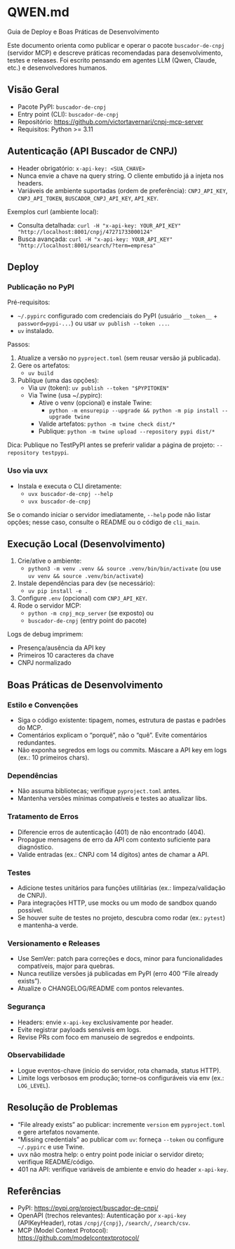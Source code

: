 # QWEN.md

Guia de Deploy e Boas Práticas de Desenvolvimento

Este documento orienta como publicar e operar o pacote `buscador-de-cnpj` (servidor MCP) e descreve práticas recomendadas para desenvolvimento, testes e releases. Foi escrito pensando em agentes LLM (Qwen, Claude, etc.) e desenvolvedores humanos.

## Visão Geral

- Pacote PyPI: `buscador-de-cnpj`
- Entry point (CLI): `buscador-de-cnpj`
- Repositório: https://github.com/victortavernari/cnpj-mcp-server
- Requisitos: Python >= 3.11

## Autenticação (API Buscador de CNPJ)

- Header obrigatório: `x-api-key: <SUA_CHAVE>`
- Nunca envie a chave na query string. O cliente embutido já a injeta nos headers.
- Variáveis de ambiente suportadas (ordem de preferência): `CNPJ_API_KEY`, `CNPJ_API_TOKEN`, `BUSCADOR_CNPJ_API_KEY`, `API_KEY`.

Exemplos curl (ambiente local):
- Consulta detalhada: `curl -H "x-api-key: YOUR_API_KEY" "http://localhost:8001/cnpj/47271733000124"`
- Busca avançada: `curl -H "x-api-key: YOUR_API_KEY" "http://localhost:8001/search/?term=empresa"`

## Deploy

### Publicação no PyPI

Pré-requisitos:
- `~/.pypirc` configurado com credenciais do PyPI (usuário `__token__` + `password=pypi-...`) ou usar `uv publish --token ...`.
- `uv` instalado.

Passos:
1. Atualize a versão no `pyproject.toml` (sem reusar versão já publicada).
2. Gere os artefatos:
   - `uv build`
3. Publique (uma das opções):
   - Via uv (token): `uv publish --token "$PYPITOKEN"`
   - Via Twine (usa ~/.pypirc):
     - Ative o venv (opcional) e instale Twine:
       - `python -m ensurepip --upgrade && python -m pip install --upgrade twine`
     - Valide artefatos: `python -m twine check dist/*`
     - Publique: `python -m twine upload --repository pypi dist/*`

Dica: Publique no TestPyPI antes se preferir validar a página de projeto: `--repository testpypi`.

### Uso via uvx

- Instala e executa o CLI diretamente:
  - `uvx buscador-de-cnpj --help`
  - `uvx buscador-de-cnpj`

Se o comando iniciar o servidor imediatamente, `--help` pode não listar opções; nesse caso, consulte o README ou o código de `cli_main`.

## Execução Local (Desenvolvimento)

1. Crie/ative o ambiente:
   - `python3 -m venv .venv && source .venv/bin/bin/activate` (ou use `uv venv && source .venv/bin/activate`)
2. Instale dependências para dev (se necessário):
   - `uv pip install -e .`
3. Configure `.env` (opcional) com `CNPJ_API_KEY`.
4. Rode o servidor MCP:
   - `python -m cnpj_mcp_server` (se exposto) ou
   - `buscador-de-cnpj` (entry point do pacote)

Logs de debug imprimem:
- Presença/ausência da API key
- Primeiros 10 caracteres da chave
- CNPJ normalizado

## Boas Práticas de Desenvolvimento

### Estilo e Convenções
- Siga o código existente: tipagem, nomes, estrutura de pastas e padrões do MCP.
- Comentários explicam o “porquê”, não o “quê”. Evite comentários redundantes.
- Não exponha segredos em logs ou commits. Máscare a API key em logs (ex.: 10 primeiros chars).

### Dependências
- Não assuma bibliotecas; verifique `pyproject.toml` antes.
- Mantenha versões mínimas compatíveis e testes ao atualizar libs.

### Tratamento de Erros
- Diferencie erros de autenticação (401) de não encontrado (404).
- Propague mensagens de erro da API com contexto suficiente para diagnóstico.
- Valide entradas (ex.: CNPJ com 14 dígitos) antes de chamar a API.

### Testes
- Adicione testes unitários para funções utilitárias (ex.: limpeza/validação de CNPJ).
- Para integrações HTTP, use mocks ou um modo de sandbox quando possível.
- Se houver suite de testes no projeto, descubra como rodar (ex.: `pytest`) e mantenha-a verde.

### Versionamento e Releases
- Use SemVer: patch para correções e docs, minor para funcionalidades compatíveis, major para quebras.
- Nunca reutilize versões já publicadas em PyPI (erro 400 “File already exists”).
- Atualize o CHANGELOG/README com pontos relevantes.

### Segurança
- Headers: envie `x-api-key` exclusivamente por header.
- Evite registrar payloads sensíveis em logs.
- Revise PRs com foco em manuseio de segredos e endpoints.

### Observabilidade
- Logue eventos-chave (início do servidor, rota chamada, status HTTP).
- Limite logs verbosos em produção; torne-os configuráveis via env (ex.: `LOG_LEVEL`).

## Resolução de Problemas

- “File already exists” ao publicar: incremente `version` em `pyproject.toml` e gere artefatos novamente.
- “Missing credentials” ao publicar com `uv`: forneça `--token` ou configure `~/.pypirc` e use Twine.
- uvx não mostra help: o entry point pode iniciar o servidor direto; verifique README/código.
- 401 na API: verifique variáveis de ambiente e envio do header `x-api-key`.

## Referências
- PyPI: https://pypi.org/project/buscador-de-cnpj/
- OpenAPI (trechos relevantes): Autenticação por `x-api-key` (APIKeyHeader), rotas `/cnpj/{cnpj}`, `/search/`, `/search/csv`.
- MCP (Model Context Protocol): https://github.com/modelcontextprotocol/
